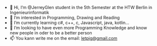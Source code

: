 - 👋 Hi, I’m @JerreyGlen student in the 5th Semester at the HTW Berlin in Ingenieurinformatik
- 👀 I’m interested in Programming, Drawing and Reading
- 🌱 I’m currently learning c#, c++, c, Javascript, java, kotlin...
- 💞️ I’m looking to have even more Programming Knowledge and know new people in oder to be a better person
- 📫 You kann write me on the email: letpjg@gmail.com

<!---
JerreyGlen/JerreyGlen is a ✨ special ✨ repository because its `README.md` (this file) appears on your GitHub profile.
You can click the Preview link to take a look at your changes.
--->
